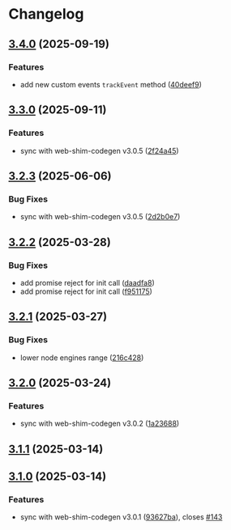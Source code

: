 # Changelog

## [3.4.0](https://github.com/OneSignal/react-onesignal/compare/3.3.0...3.4.0) (2025-09-19)

### Features

* add new custom events `trackEvent` method ([40deef9](https://github.com/OneSignal/react-onesignal/commit/40deef97f9a52440f23457ecd0509e5821151820))

## [3.3.0](https://github.com/OneSignal/react-onesignal/compare/3.2.3...3.3.0) (2025-09-11)

### Features

* sync with web-shim-codegen v3.0.5 ([2f24a45](https://github.com/OneSignal/react-onesignal/commit/2f24a453d0183f1bb7474e25edf67882b426824d))

## [3.2.3](https://github.com/OneSignal/react-onesignal/compare/3.2.2...3.2.3) (2025-06-06)

### Bug Fixes

* sync with web-shim-codegen v3.0.5 ([2d2b0e7](https://github.com/OneSignal/react-onesignal/commit/2d2b0e718a6dd51efe142fd1f416029ce113fd42))

## [3.2.2](https://github.com/OneSignal/react-onesignal/compare/3.2.1...3.2.2) (2025-03-28)

### Bug Fixes

* add promise reject for init call ([daadfa8](https://github.com/OneSignal/react-onesignal/commit/daadfa8de3ba98a2b9bd81a497187c4ef07cbc30))
* add promise reject for init call ([f951175](https://github.com/OneSignal/react-onesignal/commit/f9511751b930cc65ec78e355f07056c54ac997be))

## [3.2.1](https://github.com/OneSignal/react-onesignal/compare/3.2.0...3.2.1) (2025-03-27)

### Bug Fixes

* lower node engines range ([216c428](https://github.com/OneSignal/react-onesignal/commit/216c4280ecf1aea2722676e5f59f5797b75abbed))

## [3.2.0](https://github.com/OneSignal/react-onesignal/compare/3.1.1...3.2.0) (2025-03-24)

### Features

* sync with web-shim-codegen v3.0.2 ([1a23688](https://github.com/OneSignal/react-onesignal/commit/1a23688ba8cb42533ad561ef460eaacf2c9be6d9))

## [3.1.1](https://github.com/OneSignal/react-onesignal/compare/3.1.0...3.1.1) (2025-03-14)

## [3.1.0](https://github.com/OneSignal/react-onesignal/compare/3.0.1...3.1.0) (2025-03-14)

### Features

* sync with web-shim-codegen v3.0.1 ([93627ba](https://github.com/OneSignal/react-onesignal/commit/93627ba19f6aac555b68ef726b7d6ae9c4aa2a31)), closes [#143](https://github.com/OneSignal/react-onesignal/issues/143)
